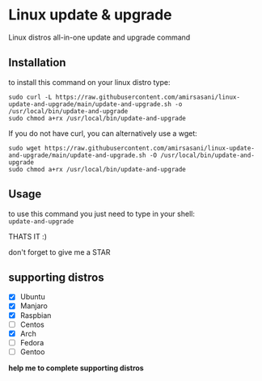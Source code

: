 # Linux update & upgrade
Linux distros all-in-one update and upgrade command


## Installation

to install this command on your linux distro type:
```
sudo curl -L https://raw.githubusercontent.com/amirsasani/linux-update-and-upgrade/main/update-and-upgrade.sh -o /usr/local/bin/update-and-upgrade
sudo chmod a+rx /usr/local/bin/update-and-upgrade
````

If you do not have curl, you can alternatively use a wget:
```
sudo wget https://raw.githubusercontent.com/amirsasani/linux-update-and-upgrade/main/update-and-upgrade.sh -O /usr/local/bin/update-and-upgrade
sudo chmod a+rx /usr/local/bin/update-and-upgrade
```

## Usage

to use this command you just need to type in your shell:  
`update-and-upgrade`

THATS IT :)

don't forget to give me a STAR

## supporting distros

- [x] Ubuntu
- [x] Manjaro
- [x] Raspbian
- [ ] Centos
- [x] Arch
- [ ] Fedora
- [ ] Gentoo

**help me to complete supporting distros**
